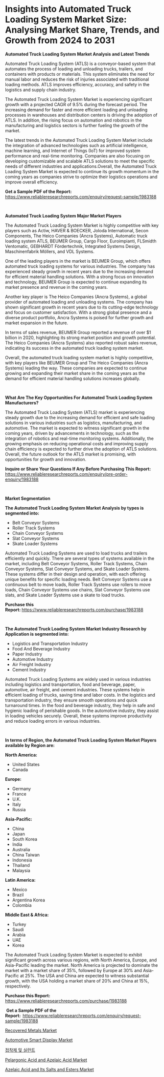 <p><h1>Insights into Automated Truck Loading System Market Size: Analysing Market Share, Trends, and Growth from 2024 to 2031</h1></p><p><strong>Automated Truck Loading System Market Analysis and Latest Trends</strong></p>
<p><p>Automated Truck Loading System (ATLS) is a conveyor-based system that automates the process of loading and unloading trucks, trailers, and containers with products or materials. This system eliminates the need for manual labor and reduces the risk of injuries associated with traditional loading methods. ATLS improves efficiency, accuracy, and safety in the logistics and supply chain industry.</p><p>The Automated Truck Loading System Market is experiencing significant growth with a projected CAGR of 9.5% during the forecast period. The increasing demand for faster and more efficient loading and unloading processes in warehouses and distribution centers is driving the adoption of ATLS. In addition, the rising focus on automation and robotics in the manufacturing and logistics sectors is further fueling the growth of the market.</p><p>The latest trends in the Automated Truck Loading System Market include the integration of advanced technologies such as artificial intelligence, machine learning, and Internet of Things (IoT) for improved system performance and real-time monitoring. Companies are also focusing on developing customizable and scalable ATLS solutions to meet the specific needs of different industries and applications.Overall, the Automated Truck Loading System Market is expected to continue its growth momentum in the coming years as companies strive to optimize their logistics operations and improve overall efficiency.</p></p>
<p><strong>Get a Sample PDF of the Report:&nbsp;</strong> <a href="https://www.reliableresearchreports.com/enquiry/request-sample/1983188">https://www.reliableresearchreports.com/enquiry/request-sample/1983188</a></p>
<p>&nbsp;</p>
<p><strong>Automated Truck Loading System Major Market Players</strong></p>
<p><p>The Automated Truck Loading System Market is highly competitive with key players such as Actiw, HAVER & BOECKER, Joloda International, Secon Components, The Heico Companies (Ancra Systems), Automatic truck loading system ATLS, BEUMER Group, Cargo Floor, Euroimpianti, FLSmidth Ventomatic, GEBHARDT Fördertechnik, Integrated Systems Design, Maschinenfabrik Möllers, and VDL Systems.</p><p>One of the leading players in the market is BEUMER Group, which offers automated truck loading systems for various industries. The company has experienced steady growth in recent years due to the increasing demand for efficient material handling solutions. With a strong focus on innovation and technology, BEUMER Group is expected to continue expanding its market presence and revenue in the coming years.</p><p>Another key player is The Heico Companies (Ancra Systems), a global provider of automated loading and unloading systems. The company has shown significant growth in recent years due to its cutting-edge technology and focus on customer satisfaction. With a strong global presence and a diverse product portfolio, Ancra Systems is poised for further growth and market expansion in the future.</p><p>In terms of sales revenue, BEUMER Group reported a revenue of over $1 billion in 2020, highlighting its strong market position and growth potential. The Heico Companies (Ancra Systems) also reported robust sales revenue, indicating its success in the automated truck loading system market.</p><p>Overall, the automated truck loading system market is highly competitive, with key players like BEUMER Group and The Heico Companies (Ancra Systems) leading the way. These companies are expected to continue growing and expanding their market share in the coming years as the demand for efficient material handling solutions increases globally.</p></p>
<p>&nbsp;</p>
<p><strong>What Are The Key Opportunities For Automated Truck Loading System Manufacturers?</strong></p>
<p><p>The Automated Truck Loading System (ATLS) market is experiencing steady growth due to the increasing demand for efficient and safe loading solutions in various industries such as logistics, manufacturing, and automotive. The market is expected to witness significant growth in the coming years, driven by advancements in technology, such as the integration of robotics and real-time monitoring systems. Additionally, the growing emphasis on reducing operational costs and improving supply chain efficiency is expected to further drive the adoption of ATLS solutions. Overall, the future outlook for the ATLS market is promising, with opportunities for growth and innovation.</p></p>
<p><strong>Inquire or Share Your Questions If Any Before Purchasing This Report:</strong> <a href="https://www.reliableresearchreports.com/enquiry/pre-order-enquiry/1983188">https://www.reliableresearchreports.com/enquiry/pre-order-enquiry/1983188</a></p>
<p>&nbsp;</p>
<p><strong>Market Segmentation</strong></p>
<p><strong>The Automated Truck Loading System Market Analysis by types is segmented into:</strong></p>
<p><ul><li>Belt Conveyor Systems</li><li>Roller Track Systems</li><li>Chain Conveyor Systems</li><li>Slat Conveyor Systems</li><li>Skate Loader Systems</li></ul></p>
<p><p>Automated Truck Loading Systems are used to load trucks and trailers efficiently and quickly. There are several types of systems available in the market, including Belt Conveyor Systems, Roller Track Systems, Chain Conveyor Systems, Slat Conveyor Systems, and Skate Loader Systems. These systems differ in their design and operation, with each offering unique benefits for specific loading needs. Belt Conveyor Systems use a continuous belt to move loads, Roller Track Systems use rollers to move loads, Chain Conveyor Systems use chains, Slat Conveyor Systems use slats, and Skate Loader Systems use a skate to load trucks.</p></p>
<p><strong>Purchase this Report:&nbsp;</strong><a href="https://www.reliableresearchreports.com/purchase/1983188">https://www.reliableresearchreports.com/purchase/1983188</a></p>
<p>&nbsp;</p>
<p><strong>The Automated Truck Loading System Market Industry Research by Application is segmented into:</strong></p>
<p><ul><li>Logistics and Transportation Industry</li><li>Food And Beverage Industry</li><li>Paper Industry</li><li>Automotive Industry</li><li>Air Freight Industry</li><li>Cement Industry</li></ul></p>
<p><p>Automated Truck Loading Systems are widely used in various industries including logistics and transportation, food and beverage, paper, automotive, air freight, and cement industries. These systems help in efficient loading of trucks, saving time and labor costs. In the logistics and transportation industry, they ensure smooth operations and quick turnaround times. In the food and beverage industry, they help in safe and hygienic loading of perishable goods. In the automotive industry, they assist in loading vehicles securely. Overall, these systems improve productivity and reduce loading errors in various industries.</p></p>
<p>&nbsp;</p>
<p><strong>In terms of Region, the Automated Truck Loading System Market Players available by Region are:</strong></p>
<p>
    <p> <strong> North America: </strong>
        <ul>
            <li>United States</li>
            <li>Canada</li>
        </ul>
        </p> 
    <p> <strong> Europe: </strong>
        <ul>
            <li>Germany</li>
            <li>France</li>
            <li>U.K.</li>
            <li>Italy</li>
            <li>Russia</li>
        </ul>
        </p> 
    <p> <strong> Asia-Pacific: </strong>
        <ul>
            <li>China</li>
            <li>Japan</li>
            <li>South Korea</li>
            <li>India</li>
            <li>Australia</li>
            <li>China Taiwan</li>
            <li>Indonesia</li>
            <li>Thailand</li>
            <li>Malaysia</li>
        </ul>
        </p> 
    <p> <strong> Latin America: </strong>
        <ul>
            <li>Mexico</li>
            <li>Brazil</li>
            <li>Argentina Korea</li>
            <li>Colombia</li>
        </ul>
        </p> 
    <p> <strong> Middle East & Africa: </strong>
        <ul>
            <li>Turkey</li>
            <li>Saudi</li>
            <li>Arabia</li>
            <li>UAE</li>
            <li>Korea</li>
        </ul>
    </p>
    </p>
<p><p>The Automated Truck Loading System Market is expected to exhibit significant growth across various regions, with North America, Europe, and Asia-Pacific leading the market. North America is projected to dominate the market with a market share of 35%, followed by Europe at 30% and Asia-Pacific at 25%. The USA and China are expected to witness substantial growth, with the USA holding a market share of 20% and China at 15%, respectively.</p></p>
<p><strong>Purchase this Report: </strong><a href="https://www.reliableresearchreports.com/purchase/1983188">https://www.reliableresearchreports.com/purchase/1983188</a></p>
<p>&nbsp;<strong>Get a Sample PDF of the Report:&nbsp;&nbsp;</strong><a href="https://www.reliableresearchreports.com/enquiry/request-sample/1983188">https://www.reliableresearchreports.com/enquiry/request-sample/1983188</a></p>
<p><strong></strong></p>
<p><p><a href="https://view.publitas.com/reportprime-1/recovered-metals-market-size-reflecting-a-forecast-till-2030-market-by-type-by-application-and-by-geography/">Recovered Metals Market</a></p><p><a href="https://github.com/myacatherineblakecaczo9vcsw/Market-Research-Report-List-1/blob/main/automotive-smart-display-market.md">Automotive Smart Display Market</a></p><p><a href="https://github.com/lkwggful07722/Market-Research-Report-List-1/blob/main/3580223188217.md">접착제 및 실런트</a></p><p><a href="https://issuu.com/reportprime-2/docs/pelargonic-acid-and-azelaic-acid-market-size-2030.">Pelargonic Acid and Azelaic Acid Market</a></p><p><a href="https://issuu.com/reportprime-2/docs/azelaic-acid-and-its-salts-and-esters-market-size-">Azelaic Acid and Its Salts and Esters Market</a></p></p>